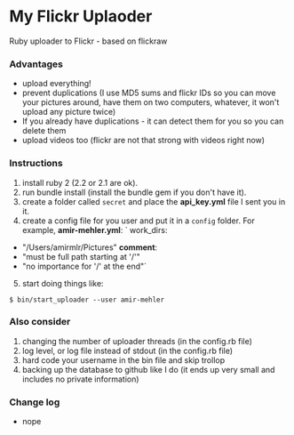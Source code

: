 # My Flickr Uplaoder

Ruby uploader to Flickr - based on flickraw

### Advantages

- upload everything!
- prevent duplications (I use MD5 sums and flickr IDs so you can move your pictures around, have them on two computers, whatever, it won't upload any picture twice)
- If you already have duplications - it can detect them for you so you can delete them
- upload videos too (flickr are not that strong with videos right now)

### Instructions

1. install ruby 2 (2.2 or 2.1 are ok).
2. run bundle install (install the bundle gem if you don't have it).
3. create a folder called `secret` and place the **api_key.yml** file I sent you in it.
4. create a config file for you user and put it in a `config` folder. For example, **amir-mehler.yml**: 
`
work_dirs:
  - "/Users/amirmlr/Pictures"
__comment__:
  - "must be full path starting at '/'"
  - "no importance for '/' at the end"`
5. start doing things like: 
```
$ bin/start_uploader --user amir-mehler
```

### Also consider

1. changing the number of uploader threads (in the config.rb file)
2. log level, or log file instead of stdout (in the config.rb file)
3. hard code your username in the bin file and skip trollop
4. backing up the database to github like I do (it ends up very small and includes no private information)

### Change log

- nope
